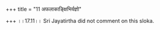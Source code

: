 +++
title = "11 अफलाकाङ्क्षिभिर्यज्ञो"

+++
।।17.11।। Sri Jayatirtha did not comment on this sloka.  
  
